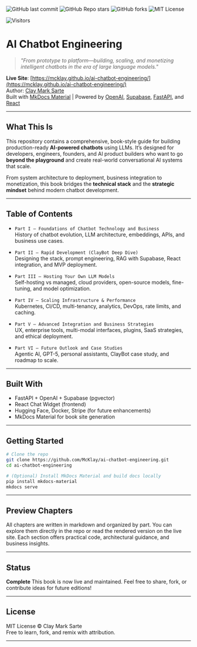 ![GitHub last commit](https://img.shields.io/github/last-commit/McKlay/ai-chatbot-engineering)
![GitHub Repo stars](https://img.shields.io/github/stars/McKlay/ai-chatbot-engineering?style=social)
![GitHub forks](https://img.shields.io/github/forks/McKlay/ai-chatbot-engineering?style=social)
![MIT License](https://img.shields.io/github/license/McKlay/ai-chatbot-engineering)

![Visitors](https://visitor-badge.laobi.icu/badge?page_id=McKlay.ai-chatbot-engineering)

# AI Chatbot Engineering

> *"From prototype to platform—building, scaling, and monetizing intelligent chatbots in the era of large language models."*

**Live Site**: [https://mcklay.github.io/ai-chatbot-engineering/](https://mcklay.github.io/ai-chatbot-engineering/)  
Author: [Clay Mark Sarte](https://github.com/McKlay)  
Built with [MkDocs Material](https://squidfunk.github.io/mkdocs-material/) | Powered by [OpenAI](https://platform.openai.com), [Supabase](https://supabase.com), [FastAPI](https://fastapi.tiangolo.com), and [React](https://react.dev)

---

## What This Is

This repository contains a comprehensive, book-style guide for building production-ready **AI-powered chatbots** using LLMs. It’s designed for developers, engineers, founders, and AI product builders who want to go **beyond the playground** and create real-world conversational AI systems that scale.

From system architecture to deployment, business integration to monetization, this book bridges the **technical stack** and the **strategic mindset** behind modern chatbot development.

---

## Table of Contents

- `Part I – Foundations of Chatbot Technology and Business`  
  History of chatbot evolution, LLM architecture, embeddings, APIs, and business use cases.

- `Part II – Rapid Development (ClayBot Deep Dive)`  
  Designing the stack, prompt engineering, RAG with Supabase, React integration, and MVP deployment.

- `Part III – Hosting Your Own LLM Models`  
  Self-hosting vs managed, cloud providers, open-source models, fine-tuning, and model optimization.

- `Part IV – Scaling Infrastructure & Performance`  
  Kubernetes, CI/CD, multi-tenancy, analytics, DevOps, rate limits, and caching.

- `Part V – Advanced Integration and Business Strategies`  
  UX, enterprise tools, multi-modal interfaces, plugins, SaaS strategies, and ethical deployment.

- `Part VI – Future Outlook and Case Studies`  
  Agentic AI, GPT-5, personal assistants, ClayBot case study, and roadmap to scale.

---

## Built With

- FastAPI + OpenAI + Supabase (pgvector)  
- React Chat Widget (frontend)  
- Hugging Face, Docker, Stripe (for future enhancements)  
- MkDocs Material for book site generation

---

## Getting Started

```bash
# Clone the repo
git clone https://github.com/McKlay/ai-chatbot-engineering.git
cd ai-chatbot-engineering

# (Optional) Install MkDocs Material and build docs locally
pip install mkdocs-material
mkdocs serve
````

---

## Preview Chapters

All chapters are written in markdown and organized by part. You can explore them directly in the repo or read the rendered version on the live site. Each section offers practical code, architectural guidance, and business insights.

---

## Status

**Complete**
This book is now live and maintained. Feel free to share, fork, or contribute ideas for future editions!

---

## License

MIT License © Clay Mark Sarte  
Free to learn, fork, and remix with attribution.

---